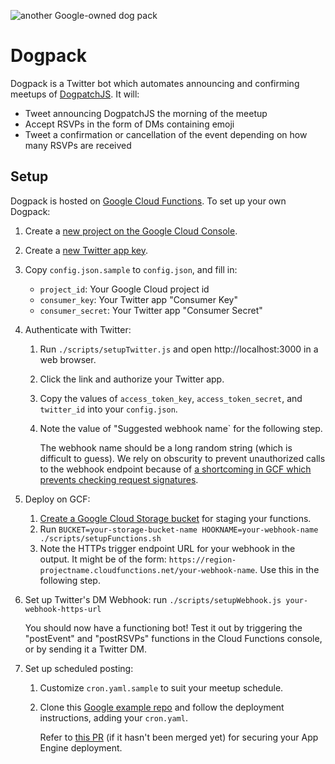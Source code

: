 ![another Google-owned dog pack](https://media.giphy.com/media/LIeTjBAxz1npe/giphy-tumblr.gif)

# Dogpack

Dogpack is a Twitter bot which automates announcing and confirming meetups of [DogpatchJS](http://dogpatchjs.com/). It will:

 * Tweet announcing DogpatchJS the morning of the meetup
 * Accept RSVPs in the form of DMs containing emoji
 * Tweet a confirmation or cancellation of the event depending on how many RSVPs are received
 
## Setup

Dogpack is hosted on [Google Cloud Functions](https://cloud.google.com/functions/). To set up your own Dogpack:

1. Create a [new project on the Google Cloud Console](https://console.cloud.google.com/projectcreate).
1. Create a [new Twitter app key](https://apps.twitter.com/app/new).
1. Copy `config.json.sample` to `config.json`, and fill in:
   * `project_id`: Your Google Cloud project id
   * `consumer_key`: Your Twitter app "Consumer Key"
   * `consumer_secret`: Your Twitter app "Consumer Secret"
    
1. Authenticate with Twitter:
   1. Run `./scripts/setupTwitter.js` and open http://localhost:3000 in a web browser.
   1. Click the link and authorize your Twitter app.
   1. Copy the values of `access_token_key`, `access_token_secret`, and `twitter_id` into your `config.json`.
   1. Note the value of "Suggested webhook name` for the following step.
      
      The webhook name should be a long random string (which is difficult to guess). We rely on obscurity to prevent unauthorized calls to the webhook endpoint because of [a shortcoming in GCF which prevents checking request signatures](https://issuetracker.google.com/issues/36252545).

1. Deploy on GCF:
   1. [Create a Google Cloud Storage bucket](https://console.cloud.google.com/storage/create-bucket) for staging your functions.
   1. Run `BUCKET=your-storage-bucket-name HOOKNAME=your-webhook-name ./scripts/setupFunctions.sh`
   1. Note the HTTPs trigger endpoint URL for your webhook in the output. It might be of the form: `https://region-projectname.cloudfunctions.net/your-webhook-name`. Use this in the following step.

1. Set up Twitter's DM Webhook: run `./scripts/setupWebhook.js your-webhook-https-url`

   You should now have a functioning bot! Test it out by triggering the "postEvent" and "postRSVPs" functions in the Cloud Functions console, or by sending it a Twitter DM.
   
1. Set up scheduled posting:
   1. Customize `cron.yaml.sample` to suit your meetup schedule.
   1. Clone this [Google example repo](https://github.com/firebase/functions-cron) and follow the deployment instructions, adding your `cron.yaml`.
       
       Refer to [this PR](https://github.com/firebase/functions-cron/pull/5) (if it hasn't been merged yet) for securing your App Engine deployment.
